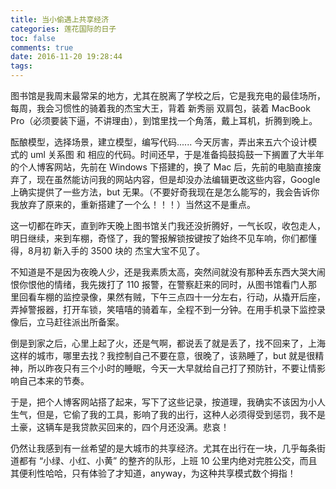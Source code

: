 ```yaml
---
title: 当小偷遇上共享经济
categories: 莲花国际的日子
toc: false
comments: true
date: 2016-11-20 19:28:44
tags:
---
```


图书馆是我周末最常呆的地方，尤其在脱离了学校之后，它是我充电的最佳场所，每周，我会习惯性的骑着我的杰宝大王，背着 新秀丽 双肩包，装着 MacBook Pro（必须要装下逼，不讲理由），到馆里找一个角落，戴上耳机，折腾到晚上。

<!--more-->



酝酿模型，选择场景，建立模型，编写代码......  今天厉害，弄出来五六个设计模式的 uml 关系图 和 相应的代码。时间还早，于是准备捣鼓捣鼓一下搁置了大半年的个人博客网站，先前在 Windows 下搭建的，换了 Mac 后，先前的电脑直接废弃了，现在虽然能访问我的网站内容，但是却没办法编辑更改这些内容，Google 上确实提供了一些方法，but 无果。（不要好奇我现在是怎么能写的，我会告诉你我放弃了原来的，重新搭建了一个么！！！）当然这不是重点。



这一切都在昨天，直到昨天晚上图书馆关门我还没折腾好，一气长叹，收包走人，明日继续，来到车棚，奇怪了，我的警报解锁按键按了始终不见车响，你们都懂得，8月初 新入手的 3500 块的 杰宝大宝不见了。



不知道是不是因为夜晚人少，还是我素质太高，突然间就没有那种丢东西大哭大闹恨你恨他的情绪，我先拨打了 110 报警，在警察赶来的同时，从图书馆看门人那里回看车棚的监控录像，果然有贼，下午三点四十一分左右，行动，从撬开后座，弄掉警报器，打开车锁，笑嘻嘻的骑着车，全程不到一分钟。在用手机录下监控录像后，立马赶往派出所备案。



倒是到家之后，心里上起了火，还是气啊，都说丢了就是丢了，找不回来了，上海这样的城市，哪里去找？我控制自己不要在意，很晚了，该熟睡了，but 就是很精神，所以昨夜只有三个小时的睡眠，今天一大早就给自己打了预防针，不要让情影响自己本来的节奏。



于是，把个人博客网站搭了起来，写下了这些记录，按道理，我确实不该因为小人生气，但是，它偷了我的工具，影响了我的出行，这种人必须得受到惩罚，我不是土豪，这辆车是我贷款买回来的，四个月还没满。悲哀！



仍然让我感到有一丝希望的是大城市的共享经济。尤其在出行在一块，几乎每条街道都有 “小绿、小红、小黄” 的整齐的队形，上班 10 公里内绝对完胜公交，而且其便利性哈哈，只有体验了才知道，anyway，为这种共享模式数个拇指！


